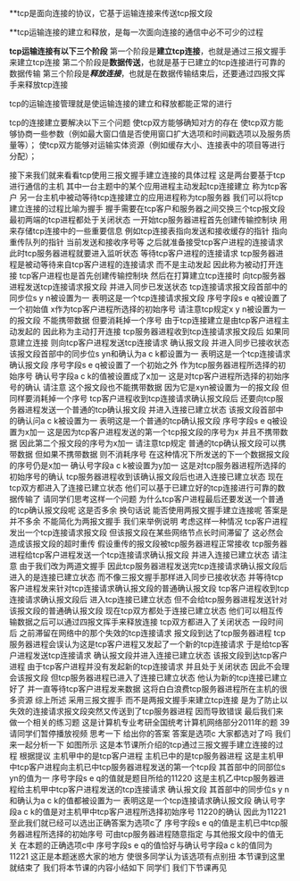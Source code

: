 **tcp是面向连接的协议，它基于运输连接来传送tcp报文段

**tcp运输连接的建立和释放，是每一次面向连接的通信中必不可少的过程

**tcp运输连接有以下三个阶段**
	第一个阶段是**建立tcp连接**，也就是通过三报文握手来建立tcp连接
	第二个阶段是**数据传送**，也就是基于已建立的tcp连接进行可靠的数据传输
	第三个阶段是***释放连接***，也就是在数据传输结束后，还要通过四报文挥手来释放tcp连接
	
tcp的运输连接管理就是使运输连接的建立和释放都能正常的进行

tcp的连接建立要解决以下三个问题
使tcp双方能够确知对方的存在
使tcp双方能够协商一些参数（例如最大窗口值是否使用窗口扩大选项和时间戳选项以及服务质量等）；
使tcp双方能够对运输实体资源（例如缓存大小、连接表中的项目等进行分配）；

接下来我们就来看看tcp使用三报文握手建立连接的具体过程
这是两台要基于tcp进行通信的主机
其中一台主题中的某个应用进程主动发起tcp连接建立
称为tcp客户
另一台主机中被动等待tcp连接建立的应用进程称为tcp服务器
我们可以将tcp建立连接的过程比喻为握手
握手需要在tcp客户和服务器之间交换三个tcp报文段
最初两端的tcp进程都处于关闭状态
一开始tcp服务器进程首先创建传输控制块
用来存储tcp连接中的一些重要信息
例如tcp连接表指向发送和接收缓存的指针
指向重传队列的指针
当前发送和接收序号等
之后就准备接受tcp客户进程的连接请求
此时tcp服务器进程就要进入监听状态
等待tcp客户进程的连接请求
tcp服务器进程是被动等待来自tcp客户进程的连接请求
而不是主动发起
因此称为被动打开连接
tcp客户进程也是首先创建传输控制块
然后在打算建立tcp连接时
向tcp服务器进程发送tcp连接请求报文段
并进入同步已发送状态
tcp连接请求报文段首部中的同步位s y n被设置为一
表明这是一个tcp连接请求报文段
序号字段s e q被设置了一个初始值
x作为tcp客户进程所选择的初始序号
请注意tcp规定x y n被设置为一的报文段
不能携带数据
但要消耗掉一个序号
由于tcp连接建立是由tcp客户进程主动发起的
因此称为主动打开连接
tcp服务器进程收到tcp连接请求报文段后
如果同意建立连接
则向tcp客户进程发送tcp连接请求
确认报文段
并进入同步已接收状态
该报文段首部中的同步位s yn和确认为a c k都设置为一
表明这是一个tcp连接请求确认报文段
序号字段s e q被设置了一个初始之外
作为tcp服务器进程所选择的初始序号
确认号字段a c k的值被设置成了x加一
这是对tcp客户进程所选择的初始序号的确认
请注意
这个报文段也不能携带数据
因为它是xyn被设置为一的报文段
但同样要消耗掉一个序号
tcp客户进程收到tcp连接请求确认报文段后
还要向tcp服务器进程发送一个普通的tcp确认报文段
并进入连接已建立状态
该报文段首部中的确认问a c k被设置为一
表明这是一个普通的tcp确认报文段
序号字段s e q被设置为x加一
这是因为tcp客户进程发送的第一个tcp报文段的序号为x
并且不携带数据
因此第二个报文段的序号为x加一
请注意tcp规定
普通的tcp确认报文段可以携带数据
但如果不携带数据
则不消耗序号
在这种情况下所发送的下一个数据报文段的序号仍是x加一
确认号字段a c k被设置为y加一
这是对tcp服务器进程所选择的初始序号的确认
tcp服务器进程收到该确认报文段后也进入连接已建立状态
现在tcp双方都进入了连接已建立状态
他们可以基于已建立好的tcp连接进行可靠的数据传输了
请同学们思考这样一个问题
为什么tcp客户进程最后还要发送一个普通的tcp确认报文段呢
这是否多余
换句话说
能否使用两报文握手建立连接呢
答案是并不多余
不能简化为两报文握手
我们来举例说明
考虑这样一种情况
tcp客户进程发出一个tcp连接请求报文段
但该报文段在某些网络节点长时间滞留了
这必然会造成该报文段的超时重传
假设重传的报文段被tcp服务器进程正常接收
tcp服务器进程给tcp客户进程发送一个tcp连接请求确认报文段
并进入连接已建立状态
请注意
由于我们改为两道文握手
因此tcp服务器进程发送完tcp连接请求确认报文段后
进入的是连接已建立状态
而不像三报文握手那样进入同步已接收状态
并等待tcp客户进程发来针对tcp连接请求确认报文段的普通确认报文段
tcp客户进程收到tcp连接请求确认报文段后
进入tcp连接已建立状态
但不会给tcp服务器进程发送针对该报文段的普通确认报文段
现在tcp双方都处于连接已建立状态
他们可以相互传输数据之后可以通过四报文挥手来释放连接
tcp双方都进入了关闭状态
一段时间后
之前滞留在网络中的那个失效的tcp连接请求
报文段到达了tcp服务器进程
tcp服务器进程会误认为这是tcp客户进程又发起了一个新的tcp连接请求
于是给tcp客户进程发送tcp连接请求
确认报文段并进入连接已建立状态
该报文段到达tcp客户进程
由于tcp客户进程并没有发起新的tcp连接请求
并且处于关闭状态
因此不会理会该报文段
但tcp服务器进程已进入了连接已建立状态
他认为新的tcp连接已建立好了
并一直等待tcp客户进程发来数据
这将白白浪费tcp服务器进程所在主机的很多资源
综上所述
采用三报文握手
而不是两报文握手来建立tcp连接
是为了防止以失效的连接请求报文段突然又传送到了tcp服务器进程
因而导致错误
最后我们来做一个相关的练习题
这是计算机专业考研全国统考计算机网络部分2011年的题
39
请同学们暂停播放视频
思考一下
给出你的答案
答案是选项c
大家都选对了吗
我们来一起分析一下
如图所示
这是本节课所介绍的tcp通过三报文握手建立连接的过程
根据提议
主机甲中的是tcp客户进程
主机已中的是tcp服务器进程
这是主机甲中tcp客户进程向主机已中tcp服务器进程发送的第一个tcp段
其首部中的同部位s yn的值为一
序号字段s e q的值就是题目所给的11220
这是主机乙中tcp服务器进程给主机甲中tcp客户进程发送的tcp连接请求
确认报文段
其首部中的同步位s y n和确认为a c k的值都被设置为一
表明这是一个tcp连接请求确认报文段
确认号字段a c k的值是对主机甲中tcp客户进程所选择初始序号
11220的确认
因此为11221
至此我们就已经可以选出正确答案为选项c了
序号字段s e q的值是主机已中tcp服务器进程所选择的初始序号
可由tcp服务器进程随意指定
与其他报文段中的值无关
在本题的正确选项c中
序号字段s e q的值恰好与确认号字段a c k的值同为11221
这正是本题迷惑大家的地方
使很多同学认为该选项有点别扭
本节课到这里就结束了
我们将本节课的内容小结如下
同学们
我们下节课再见
